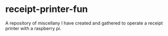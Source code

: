 # receipt-printer-fun
A repository of miscellany I have created and gathered to operate a receipt printer with a raspberry pi.
